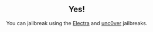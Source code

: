 <center>
<h2>Yes!</h2>
You can jailbreak using the <a href="https://www.coolstar.org/electra/">Electra</a> and <a href="https://unc0ver.dev/">unc0ver</a> jailbreaks.
</center>
